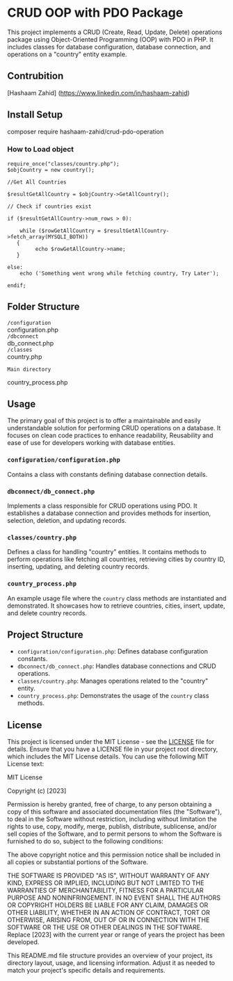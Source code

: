 # CRUD OOP with PDO Package

This project implements a CRUD (Create, Read, Update, Delete) operations package using Object-Oriented Programming (OOP) with PDO in PHP. It includes classes for database configuration, database connection, and operations on a "country" entity example.
## Contrubition
[Hashaam Zahid] (https://www.linkedin.com/in/hashaam-zahid)

## Install Setup
composer require hashaam-zahid/crud-pdo-operation

### How to Load object

```
require_once("classes/country.php");
$objCountry = new country();

//Get All Countries

$resultGetAllCountry = $objCountry->GetAllCountry();

// Check if countries exist

if ($resultGetAllCountry->num_rows > 0):

    while ($rowGetAllCountry = $resultGetAllCountry->fetch_array(MYSQLI_BOTH))
   {
         echo $rowGetAllCountry->name;
   }

else:
    echo ('Something went wrong while fetching country, Try Later');

endif;
```
## Folder Structure

`/configuration` <br>
            configuration.php <br>
`/dbconnect` <br>
         db_connect.php <br>
`/classes` <br>
   country.php <br>

`Main directory` <br>

country_process.php <br>


## Usage
The primary goal of this project is to offer a maintainable and easily understandable solution for performing CRUD operations on a database. 
It focuses on clean code practices to enhance readability, Reusability and ease of use for developers working with database entities.
### `configuration/configuration.php`
Contains a class with constants defining database connection details.

### `dbconnect/db_connect.php`
Implements a class responsible for CRUD operations using PDO. It establishes a database connection and provides methods for insertion, selection, deletion, and updating records.

### `classes/country.php`
Defines a class for handling "country" entities. It contains methods to perform operations like fetching all countries, retrieving cities by country ID, inserting, updating, and deleting country records.

### `country_process.php`
An example usage file where the `country` class methods are instantiated and demonstrated. It showcases how to retrieve countries, cities, insert, update, and delete country records.

## Project Structure

- `configuration/configuration.php`: Defines database configuration constants.
- `dbconnect/db_connect.php`: Handles database connections and CRUD operations.
- `classes/country.php`: Manages operations related to the "country" entity.
- `country_process.php`: Demonstrates the usage of the `country` class methods.

## License

This project is licensed under the MIT License - see the [LICENSE](LICENSE) file for details.
Ensure that you have a LICENSE file in your project root directory, which includes the MIT License details. You can use the following MIT License text:


MIT License

Copyright (c) [2023]

Permission is hereby granted, free of charge, to any person obtaining a copy
of this software and associated documentation files (the "Software"), to deal
in the Software without restriction, including without limitation the rights
to use, copy, modify, merge, publish, distribute, sublicense, and/or sell
copies of the Software, and to permit persons to whom the Software is
furnished to do so, subject to the following conditions:

The above copyright notice and this permission notice shall be included in all
copies or substantial portions of the Software.

THE SOFTWARE IS PROVIDED "AS IS", WITHOUT WARRANTY OF ANY KIND, EXPRESS OR
IMPLIED, INCLUDING BUT NOT LIMITED TO THE WARRANTIES OF MERCHANTABILITY,
FITNESS FOR A PARTICULAR PURPOSE AND NONINFRINGEMENT. IN NO EVENT SHALL THE
AUTHORS OR COPYRIGHT HOLDERS BE LIABLE FOR ANY CLAIM, DAMAGES OR OTHER
LIABILITY, WHETHER IN AN ACTION OF CONTRACT, TORT OR OTHERWISE, ARISING FROM,
OUT OF OR IN CONNECTION WITH THE SOFTWARE OR THE USE OR OTHER DEALINGS IN THE
SOFTWARE.
Replace [2023] with the current year or range of years the project has been developed.

This README.md file structure provides an overview of your project, its directory layout, usage, and licensing information. Adjust it as needed to match your project's specific details and requirements.
